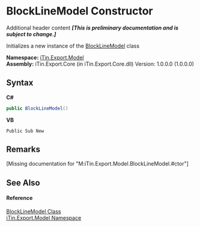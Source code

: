# BlockLineModel Constructor 
Additional header content _**\[This is preliminary documentation and is subject to change.\]**_

Initializes a new instance of the <a href="e4af1c40-c21b-66d0-9ce1-a3396528ac64">BlockLineModel</a> class

**Namespace:**&nbsp;<a href="ef57ffcc-e95e-b212-5a46-9aa6f5a3511f">iTin.Export.Model</a><br />**Assembly:**&nbsp;iTin.Export.Core (in iTin.Export.Core.dll) Version: 1.0.0.0 (1.0.0.0)

## Syntax

**C#**<br />
``` C#
public BlockLineModel()
```

**VB**<br />
``` VB
Public Sub New
```


## Remarks
\[Missing <remarks> documentation for "M:iTin.Export.Model.BlockLineModel.#ctor"\]

## See Also


#### Reference
<a href="e4af1c40-c21b-66d0-9ce1-a3396528ac64">BlockLineModel Class</a><br /><a href="ef57ffcc-e95e-b212-5a46-9aa6f5a3511f">iTin.Export.Model Namespace</a><br />